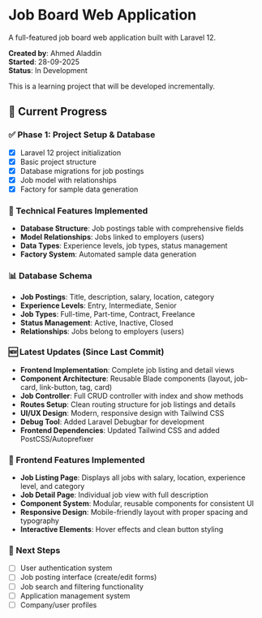 # Job Board Web Application

A full-featured job board web application built with Laravel 12.

**Created by**: Ahmed Aladdin  
**Started**: 28-09-2025  
**Status**: In Development

This is a learning project that will be developed incrementally.

## 🚀 Current Progress

### ✅ Phase 1: Project Setup & Database
- [x] Laravel 12 project initialization
- [x] Basic project structure
- [x] Database migrations for job postings
- [x] Job model with relationships
- [x] Factory for sample data generation

### 🔧 Technical Features Implemented
- **Database Structure**: Job postings table with comprehensive fields
- **Model Relationships**: Jobs linked to employers (users)
- **Data Types**: Experience levels, job types, status management
- **Factory System**: Automated sample data generation

### 📊 Database Schema
- **Job Postings**: Title, description, salary, location, category
- **Experience Levels**: Entry, Intermediate, Senior
- **Job Types**: Full-time, Part-time, Contract, Freelance
- **Status Management**: Active, Inactive, Closed
- **Relationships**: Jobs belong to employers (users)

### 🆕 Latest Updates (Since Last Commit)
- **Frontend Implementation**: Complete job listing and detail views
- **Component Architecture**: Reusable Blade components (layout, job-card, link-button, tag, card)
- **Job Controller**: Full CRUD controller with index and show methods
- **Routes Setup**: Clean routing structure for job listings and details
- **UI/UX Design**: Modern, responsive design with Tailwind CSS
- **Debug Tool**: Added Laravel Debugbar for development
- **Frontend Dependencies**: Updated Tailwind CSS and added PostCSS/Autoprefixer

### 🎨 Frontend Features Implemented
- **Job Listing Page**: Displays all jobs with salary, location, experience level, and category
- **Job Detail Page**: Individual job view with full description
- **Component System**: Modular, reusable components for consistent UI
- **Responsive Design**: Mobile-friendly layout with proper spacing and typography
- **Interactive Elements**: Hover effects and clean button styling

### 🎯 Next Steps
- [ ] User authentication system
- [ ] Job posting interface (create/edit forms)
- [ ] Job search and filtering functionality
- [ ] Application management system
- [ ] Company/user profiles